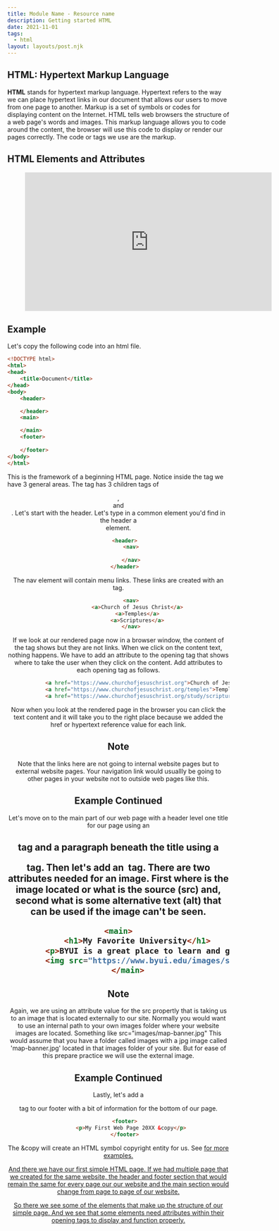 ```yaml
---
title: Module Name - Resource name
description: Getting started HTML
date: 2021-11-01
tags:
  - html
layout: layouts/post.njk
---
```


## HTML: Hypertext Markup Language

**HTML** stands for hypertext markup language. Hypertext refers to the way we can place hypertext links in our document that allows our users to move from one page to another. Markup is a set of symbols or codes for displaying content on the Internet. HTML tells web browsers the structure of a web page's words and images. This markup language allows you to code around the content, the browser will use this code to display or render our pages correctly. The code or tags we use are the markup.

## HTML Elements and Attributes

<figure class="video-container">

<iframe width="560" height="315" src="https://www.youtube.com/embed/GpZmiD8WlFo" title=
"YouTube video player" frameborder="0" allow="accelerometer; autoplay; clipboard-write; encrypted-media; gyroscope; picture-in-picture" allowfullscreen></iframe>
</figure>

## Example

Let's copy the following code into an html file.

```html
<!DOCTYPE html>
<html>
<head>
    <title>Document</title>
</head>
<body>
    <header>

    </header>
    <main>

    </main>
    <footer>
        
    </footer>
</body>
</html>
```

This is the framework of a beginning HTML page. Notice inside the <body> tag we have 3 general areas. The <body> tag has 3 children tags of <header>, <main> and <footer>. Let's start with the header. Let's type in a common element you'd find in the header a <nav> element. 

```html
    <header>
        <nav>
            
        </nav>
    </header>
```

The nav element will contain menu links. These links are created with an <a> tag.

```html
        <nav>
            <a>Church of Jesus Christ</a>
            <a>Temples</a>
            <a>Scriptures</a>
        </nav>
```

If we look at our rendered page now in a browser window, the content of the <a> tag shows but they are not links. When we click on the content text, nothing happens. We have to add an attribute to the opening <a> tag that shows where to take the user when they click on the content. Add attributes to each opening <a> tag as follows.

```html
            <a href="https://www.churchofjesuschrist.org">Church of Jesus Christ</a>
            <a href="https://www.churchofjesuschrist.org/temples">Temples</a>
            <a href="https://www.churchofjesuschrist.org/study/scriptures">Scriptures</a>
```

Now when you look at the rendered page in the browser you can click the text content and it will take you to the right place because we added the href or hypertext reference value for each <a> link.

## Note

Note that the links here are not going to internal website pages but to external website pages. Your navigation link would usuallly be going to other pages in your website not to outside web pages like this.

## Example Continued

Let's move on to the main part of our web page with a header level one title for our page using an <h1> tag and a paragraph beneath the title using a <p> tag. Then let's add an <img> tag. There are two attributes needed for an image. First where is the image located or what is the source (src) and, second what is some alternative text (alt) that can be used if the image can't be seen. 

```html
<main>
        <h1>My Favorite University</h1>
        <p>BYUI is a great place to learn and grow.</p>
        <img src="https://www.byui.edu/images/service-sites/map-banner.jpg" alt="BYUI Campus">
    </main>
```

## Note

Again, we are using an attribute value for the src propertly that is taking us to an image that is located externally to our site. Normally you would want to use an internal path to your own images folder where your website images are located. Something like src="images/map-banner.jpg" This would assume that you have a folder called images with a jpg image called 'map-banner.jpg' located in that images folder of your site. But for ease of this prepare practice we will use the external image.

## Example Continued

Lastly, let's add a <p> tag to our footer with a bit of information for the bottom of our page.

```html
    <footer>
        <p>My First Web Page 20XX &copy</p>
    </footer>
```

The &copy will create an HTML symbol copyright entity for us. See <a href="https://www.w3schools.com/html/html_symbols.asp"> for more examples.

And there we have our first simple HTML page. If we had multiple page that we created for the same website, the header and footer section that would remain the same for every page our our website and the main section would change from page to page of our website. 

So there we see some of the elements that make up the structure of our simple page. And we see that some elements need attributes within their opening tags to display and function properly. 